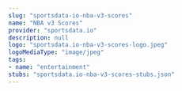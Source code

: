 ```yaml
---
slug: "sportsdata-io-nba-v3-scores"
name: "NBA v3 Scores"
provider: "sportsdata.io"
description: null
logo: "sportsdata.io-nba-v3-scores-logo.jpeg"
logoMediaType: "image/jpeg"
tags:
- name: "entertainment"
stubs: "sportsdata.io-nba-v3-scores-stubs.json"
---
```

